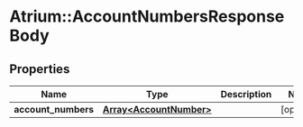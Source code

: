 # Atrium::AccountNumbersResponseBody

## Properties
Name | Type | Description | Notes
------------ | ------------- | ------------- | -------------
**account_numbers** | [**Array&lt;AccountNumber&gt;**](AccountNumber.md) |  | [optional] 


